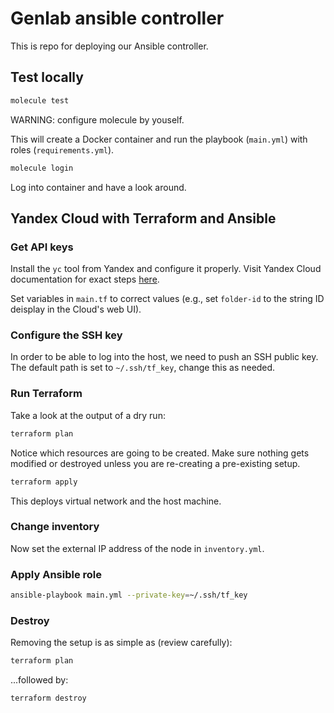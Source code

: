# Genlab ansible controller

This is repo for deploying our Ansible controller.

## Test locally

```bash
molecule test
```

WARNING: configure molecule by youself.

This will create a Docker container and run the playbook (`main.yml`) with roles (`requirements.yml`).

```bash
molecule login
```
Log into container and have a look around.

## Yandex Cloud with Terraform and Ansible

### Get API keys

Install the `yc` tool from Yandex and configure it properly. Visit Yandex Cloud documentation for exact steps
[here](https://yandex.cloud/ru/docs/tutorials/infrastructure-management/terraform-quickstart).

Set variables in `main.tf` to correct values (e.g., set `folder-id` to the string ID deisplay in the Cloud's  web UI).

### Configure the SSH key

In order to be able to log into the host, we need to push an SSH public key. The default path is set to `~/.ssh/tf_key`, change this as needed.

### Run Terraform

Take a look at the output of a dry run:

```bash
terraform plan
```

Notice which resources are going to be created. Make sure nothing gets modified or destroyed unless you are re-creating a pre-existing setup.

```bash
terraform apply
```

This deploys virtual network and the host machine.

### Change inventory

Now set the external IP address of the node in `inventory.yml`.

### Apply Ansible role

```bash
ansible-playbook main.yml --private-key=~/.ssh/tf_key
```

### Destroy

Removing the setup is as simple as (review carefully):

```bash
terraform plan
```

...followed by:

```bash
terraform destroy
```
